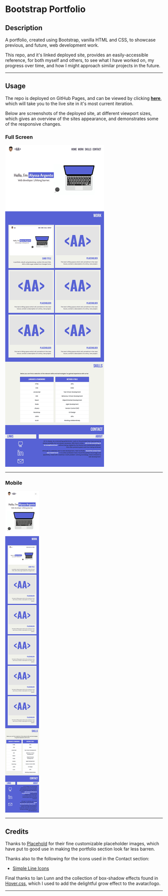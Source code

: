 # Bootstrap Portfolio

## Description

A portfolio, created using Bootstrap, vanilla HTML and CSS, to showcase previous, and future, web development work.

This repo, and it's linked deployed site, provides an easily-accessible reference, for both myself and others, to see what I have worked on, my progress over time, and how I might approach similar projects in the future.

----

## Usage

The repo is deployed on GitHub Pages, and can be viewed by clicking [**here**](https://agia.github.io/Bootstrap-Portfolio/), which will take you to the live site in it's most current iteration.

Below are screenshots of the deployed site, at different viewport sizes, which gives an overview of the sites appearance, and demonstrates some of the responsive changes.

### Full Screen

![Screenshot of a portfolio webpage.](./images/screenshot-full.png)

----

### Mobile

![Screenshot of mobile-width webpage](./images/screenshot-mobile.png)

----

## Credits

Thanks to [Placehold](https://placehold.co) for their fine customizable placeholder images, which have put to good use in making the portfolio section look far less barren.

Thanks also to the following for the icons used in the Contact section:

- [Simple Line Icons](https://simplelineicons.github.io/)

Final thanks to Ian Lunn and the collection of box-shadow effects found in [Hover.css](https://github.com/IanLunn/Hover/), which I used to add the delightful grow effect to the avatar/logo.

----
